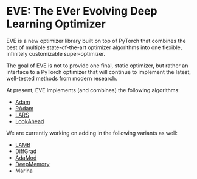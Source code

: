 # EVE: The EVer Evolving Deep Learning Optimizer

EVE is a new optimizer library built on top of PyTorch that combines the best of multiple state-of-the-art optimizer algorithms into one flexible, infinitely customizable super-optimizer.

The goal of EVE is not to provide one final, static optimizer, but rather an interface to a PyTorch optimizer that will continue to implement the latest, well-tested methods from modern research.

At present, EVE implements (and combines) the following algorithms:
- [Adam](https://arxiv.org/abs/1412.6980)
- [RAdam](https://arxiv.org/abs/1908.03265v1)
- [LARS](https://arxiv.org/abs/1708.03888)
- [LookAhead](https://arxiv.org/abs/1907.08610)

We are currently working on adding in the following variants as well:
- [LAMB](https://arxiv.org/abs/1904.00962)
- [DiffGrad](https://arxiv.org/abs/1909.11015)
- [AdaMod](https://arxiv.org/abs/1910.12249)
- [DeepMemory](https://github.com/lessw2020/Best-Deep-Learning-Optimizers/tree/master/DeepMemory)
- Marina
